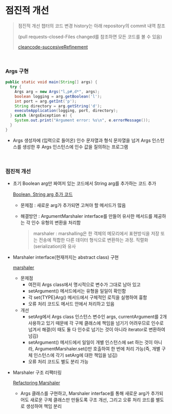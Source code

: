 # 점진적 개선

> 점진적 개선 챕터의 코드 변경 history는 아래 repository의 commit 내역 참조
>
> (pull requests-closed-Files changed를 참조하면 모든 코드를 볼 수 있음)
>
> [cleancode-succesiveRefinement](https://github.com/sungyujeon/cleancode-succesiveRefinement)

<br>

### Args 구현

```java
public static void main(String[] args) {
  try {
    Args arg = new Args("l,p#,d*", args);
    boolean logging = arg.getBoolean('l');
    int port = arg.getInt('p');
    String directory = arg.getString('d');
    executeApplication(logging, port, directory);
  } catch (ArgsException e) {
    System.out.print("Argument error: %s\n", e.errorMessage());
  }
}
```

- Args 생성자에 (입력으로 들어온) 인수 문자열과 형식 문자열을 넘겨 Args 인스턴스를 생성한 후 Args 인스턴스에 인수 값을 질의하는 프로그램

<br>

### 점진적 개선

- 초기 Boolean arg만 짜여저 있는 코드에서 String arg를 추가하는 코드 추가

  [Boolean, String arg 추가 코드](https://github.com/sungyujeon/cleancode-succesiveRefine>ment/pull/1)

  - 문제점 : 새로운 arg가 추가되면 고쳐야 할 메서드가 많음

  - 해결방안 : ArgumentMarshaler interface를 만들어 유사한 메서드를 제공하는 각 인수 유형의 변환을 처리함

    > marshaler : marshalling은 한 객체의 메모리에서 표현방식을 저장 또는 전송에 적합한 다른 데이터 형식으로 변환하는 과정. 직렬화(serialization)와 유사

- Marshaler interface(현재까지는 abstract class) 구현

  [marshaler](https://github.com/sungyujeon/cleancode-succesiveRefinement/pull/2)

  - 문제점
    - 여전히 Args class에서 명시적으로 변수가 그대로 남아 있고
    - setArgument() 메서드에서는 유형을 일일이 확인함
    - 각 set{TYPE}Arg() 메서드에서 구체적인 로직을 실행하여 흉함
    - 오류 처리 코드도 메서드 안에서 처리하고 있음
  - 개선
    - setArg에서 Args class 인스턴스 변수인 args, currentArgument를 2개 사용하고 있기 때문에 각 구체 클래스에 책임을 넘기기 어려우므로 인수로 넘겨서 해결(이 때도 둘 다 인수로 넘기는 것이 아니라 iterator로 변환하여 넘김)
    - setArgument() 메서드에서 일일이 개별 인스턴스에 set 하는 것이 아니라, ArgumentMarshaler.set()만 호출하여 한 번에 처리 가능(즉, 개별 구체 인스턴스에 각기 setArg에 대한 책임을 넘김)
    - 오류 처리 코드도 별도 분리 가능

- Marshaler 구조 리팩터링

  [Refactoring Marshaler ](https://github.com/sungyujeon/cleancode-succesiveRefinement/pull/3)

  - Args 클래스를 구현하고, Marshaler interface를 통해 새로운 arg가 추가되어도 새로운 구체 클래스만 만들도록 구조 개선, 그리고 오류 처리 코드를 별도로 생성하여 책임 분리